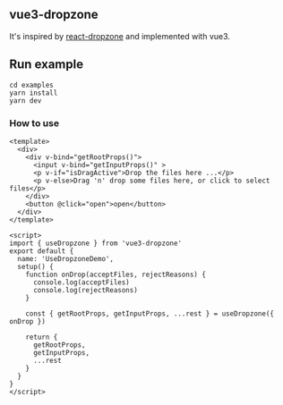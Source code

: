 
## vue3-dropzone

It's inspired by [react-dropzone](https://github.com/react-dropzone/react-dropzone) and implemented with vue3.

## Run example

```
cd examples
yarn install
yarn dev
```

### How to use

```vue
<template>
  <div>
    <div v-bind="getRootProps()">
      <input v-bind="getInputProps()" >
      <p v-if="isDragActive">Drop the files here ...</p>
      <p v-else>Drag 'n' drop some files here, or click to select files</p>
    </div>
    <button @click="open">open</button>
  </div>
</template>

<script>
import { useDropzone } from 'vue3-dropzone'
export default {
  name: 'UseDropzoneDemo',
  setup() {
    function onDrop(acceptFiles, rejectReasons) {
      console.log(acceptFiles)
      console.log(rejectReasons)
    }

    const { getRootProps, getInputProps, ...rest } = useDropzone({ onDrop })

    return {
      getRootProps,
      getInputProps,
      ...rest
    }
  }
}
</script>
```